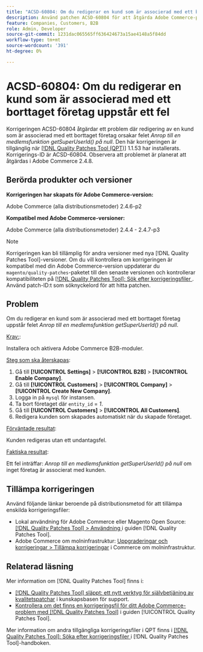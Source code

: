 ```yaml
---
title: "ACSD-60804: Om du redigerar en kund som är associerad med ett borttaget företag uppstår ett fel"
description: Använd patchen ACSD-60804 för att åtgärda Adobe Commerce-problemet där redigering av en kund som är associerad med ett borttaget företag orsakar ett fel *Anrop till medlemsfunktionen getSuperUserId() på null*.
feature: Companies, Customers, B2B
role: Admin, Developer
source-git-commit: 1231dac065565ff636424673a15ae4148a5f84dd
workflow-type: tm+mt
source-wordcount: '391'
ht-degree: 0%

---
```


# ACSD-60804: Om du redigerar en kund som är associerad med ett borttaget företag uppstår ett fel

Korrigeringen ACSD-60804 åtgärdar ett problem där redigering av en kund som är associerad med ett borttaget företag orsakar felet *Anrop till en medlemsfunktion getSuperUserId() på null*. Den här korrigeringen är tillgänglig när [[!DNL Quality Patches Tool (QPT)]](/help/tools/quality-patches-tool/quality-patches-tool-to-self-serve-quality-patches.md) 1.1.53 har installerats. Korrigerings-ID är ACSD-60804. Observera att problemet är planerat att åtgärdas i Adobe Commerce 2.4.8.

## Berörda produkter och versioner

**Korrigeringen har skapats för Adobe Commerce-version:**

Adobe Commerce (alla distributionsmetoder) 2.4.6-p2

**Kompatibel med Adobe Commerce-versioner:**

Adobe Commerce (alla distributionsmetoder) 2.4.4 - 2.4.7-p3

>[!NOTE]
>
>Korrigeringen kan bli tillämplig för andra versioner med nya [!DNL Quality Patches Tool]-versioner. Om du vill kontrollera om korrigeringen är kompatibel med din Adobe Commerce-version uppdaterar du `magento/quality-patches`-paketet till den senaste versionen och kontrollerar kompatibiliteten på [[!DNL Quality Patches Tool]: Sök efter korrigeringsfiler ](https://experienceleague.adobe.com/tools/commerce-quality-patches/index.html). Använd patch-ID:t som söknyckelord för att hitta patchen.

## Problem

Om du redigerar en kund som är associerad med ett borttaget företag uppstår felet *Anrop till en medlemsfunktion getSuperUserId() på null*.

<u>Krav:</u>:

Installera och aktivera Adobe Commerce B2B-moduler.

<u>Steg som ska återskapas</u>:

1. Gå till **[!UICONTROL Settings]** > **[!UICONTROL B2B]** > **[!UICONTROL Enable Company]**.
1. Gå till **[!UICONTROL Customers]** > **[!UICONTROL Company]** > **[!UICONTROL Create New Company]**.
1. Logga in på `mysql` för instansen.
1. Ta bort företaget där `entity_id` = *1*.
1. Gå till **[!UICONTROL Customers]** > **[!UICONTROL All Customers]**.
1. Redigera kunden som skapades automatiskt när du skapade företaget.

<u>Förväntade resultat</u>:

Kunden redigeras utan ett undantagsfel.

<u>Faktiska resultat</u>:

Ett fel inträffar: *Anrop till en medlemsfunktion getSuperUserId() på null* om inget företag är associerat med kunden.

## Tillämpa korrigeringen

Använd följande länkar beroende på distributionsmetod för att tillämpa enskilda korrigeringsfiler:

* Lokal användning för Adobe Commerce eller Magento Open Source: [[!DNL Quality Patches Tool] > Användning ](/help/tools/quality-patches-tool/usage.md) i guiden [!DNL Quality Patches Tool].
* Adobe Commerce om molninfrastruktur: [Uppgraderingar och korrigeringar > Tillämpa korrigeringar](https://experienceleague.adobe.com/docs/commerce-cloud-service/user-guide/develop/upgrade/apply-patches.html) i Commerce om molninfrastruktur.

## Relaterad läsning

Mer information om [!DNL Quality Patches Tool] finns i:

* [[!DNL Quality Patches Tool] släppt: ett nytt verktyg för självbetjäning av kvalitetspatchar](https://experienceleague.adobe.com/en/docs/commerce-knowledge-base/kb/announcements/commerce-announcements/magento-quality-patches-released-new-tool-to-self-serve-quality-patches) i kunskapsbasen för support.
* [Kontrollera om det finns en korrigeringsfil för ditt Adobe Commerce-problem med  [!DNL Quality Patches Tool]](/help/tools/quality-patches-tool/patches-available-in-qpt/check-patch-for-magento-issue-with-magento-quality-patches.md) i guiden [!UICONTROL Quality Patches Tool].


Mer information om andra tillgängliga korrigeringsfiler i QPT finns i [[!DNL Quality Patches Tool]: Söka efter korrigeringsfiler ](https://experienceleague.adobe.com/tools/commerce-quality-patches/index.html) i [!DNL Quality Patches Tool]-handboken.
